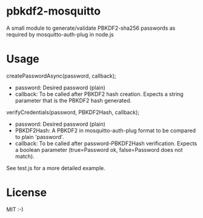 pbkdf2-mosquitto
================

A small module to generate/validate PBKDF2-sha256 passwords as required by mosquitto-auth-plug in node.js 

Usage
=====


createPasswordAsync(password, callback);

- password: Desired password (plain)
- callback: To be called after PBKDF2 hash creation. Expects a string parameter that is the PBKDF2 hash generated.



verifyCredentials(password, PBKDF2Hash, callback);

- password: Desired password (plain)
- PBKDF2Hash: A PBKDF2 in mosquitto-auth-plug format to be compared to plain 'password'.
- callback: To be called after password-PBKDF2Hash verification. Expects a boolean parameter (true=Password ok, false=Password does not match).



See test.js for a more detailed example.

License
=======

MIT :-)
